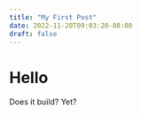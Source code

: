 ```yaml
---
title: "My First Post"
date: 2022-11-20T09:03:20-08:00
draft: false
---
```


# Hello

Does it build? Yet?
